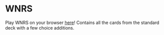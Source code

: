 # WNRS

Play WNRS on your browser [here]()! Contains all the cards from the standard deck with a few choice additions.

